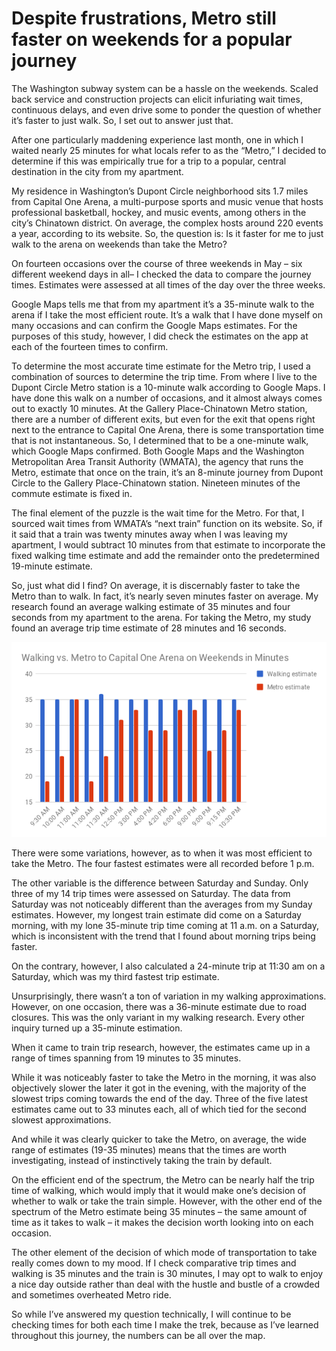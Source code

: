 # Despite frustrations, Metro still faster on weekends for a popular journey

The Washington subway system can be a hassle on the weekends. Scaled back service and construction projects can elicit infuriating wait times, continuous delays, and even drive some to ponder the question of whether it’s faster to just walk.  So, I set out to answer just that. 

After one particularly maddening experience last month, one in which I waited nearly 25 minutes for what locals refer to as the “Metro,” I decided to determine if this was empirically true for a trip to a popular, central destination in the city from my apartment.  

My residence in Washington’s Dupont Circle neighborhood sits 1.7 miles from Capital One Arena, a multi-purpose sports and music venue that hosts professional basketball, hockey, and music events, among others in the city’s Chinatown district. On average, the complex hosts around 220 events a year, according to its website. So, the question is: Is it faster for me to just walk to the arena on weekends than take the Metro?

On fourteen occasions over the course of three weekends in May – six different weekend days in all– I checked the data to compare the journey times. Estimates were assessed at all times of the day over the three weeks. 

Google Maps tells me that from my apartment it’s a 35-minute walk to the arena if I take the most efficient route. It’s a walk that I have done myself on many occasions and can confirm the Google Maps estimates. For the purposes of this study, however, I did check the estimates on the app at each of the fourteen times to confirm. 

To determine the most accurate time estimate for the Metro trip, I used a combination of sources to determine the trip time. From where I live to the Dupont Circle Metro station is a 10-minute walk according to Google Maps. I have done this walk on a number of occasions, and it almost always comes out to exactly 10 minutes. At the Gallery Place-Chinatown Metro station, there are a number of different exits, but even for the exit that opens right next to the entrance to Capital One Arena, there is some transportation time that is not instantaneous. So, I determined that to be a one-minute walk, which Google Maps confirmed. Both Google Maps and the Washington Metropolitan Area Transit Authority (WMATA), the agency that runs the Metro, estimate that once on the train, it’s an 8-minute journey from Dupont Circle to the Gallery Place-Chinatown station. Nineteen minutes of the commute estimate is fixed in. 

The final element of the puzzle is the wait time for the Metro. For that, I sourced wait times from WMATA’s “next train” function on its website. So, if it said that a train was twenty minutes away when I was leaving my apartment, I would subtract 10 minutes from that estimate to incorporate the fixed walking time estimate and add the remainder onto the predetermined 19-minute estimate. 

So, just what did I find? On average, it is discernably faster to take the Metro than to walk. In fact, it’s nearly seven minutes faster on average. My research found an average walking estimate of 35 minutes and four seconds from my apartment to the arena. For taking the Metro, my study found an average trip time estimate of 28 minutes and 16 seconds.  

![Metro vs Walking to Capital One Arena on Weekends in Minutes](https://github.com/caseyegan/digitalframeworks/blob/master/MetrovsWalking.png)

There were some variations, however, as to when it was most efficient to take the Metro. The four fastest estimates were all recorded before 1 p.m. 

The other variable is the difference between Saturday and Sunday. Only three of my 14 trip times were assessed on Saturday. The data from Saturday was not noticeably different than the averages from my Sunday estimates. However, my longest train estimate did come on a Saturday morning, with my lone 35-minute trip time coming at 11 a.m. on a Saturday, which is inconsistent with the trend that I found about morning trips being faster. 

On the contrary, however, I also calculated a 24-minute trip at 11:30 am on a Saturday, which was my third fastest trip estimate. 

Unsurprisingly, there wasn’t a ton of variation in my walking approximations. However, on one occasion, there was a 36-minute estimate due to road closures. This was the only variant in my walking research. Every other inquiry turned up a 35-minute estimation.  

When it came to train trip research, however, the estimates came up in a range of times spanning from 19 minutes to 35 minutes. 

While it was noticeably faster to take the Metro in the morning, it was also objectively slower the later it got in the evening, with the majority of the slowest trips coming towards the end of the day. Three of the five latest estimates came out to 33 minutes each, all of which tied for the second slowest approximations.

And while it was clearly quicker to take the Metro, on average, the wide range of estimates (19-35 minutes) means that the times are worth investigating, instead of instinctively taking the train by default. 

On the efficient end of the spectrum, the Metro can be nearly half the trip time of walking, which would imply that it would make one’s decision of whether to walk or take the train simple. However, with the other end of the spectrum of the Metro estimate being 35 minutes – the same amount of time as it takes to walk – it makes the decision worth looking into on each occasion.  

The other element of the decision of which mode of transportation to take really comes down to my mood. If I check comparative trip times and walking is 35 minutes and the train is 30 minutes, I may opt to walk to enjoy a nice day outside rather than deal with the hustle and bustle of a crowded and sometimes overheated Metro ride.

So while I’ve answered my question technically, I will continue to be checking times for both each time I make the trek, because as I’ve learned throughout this journey, the numbers can be all over the map. 


